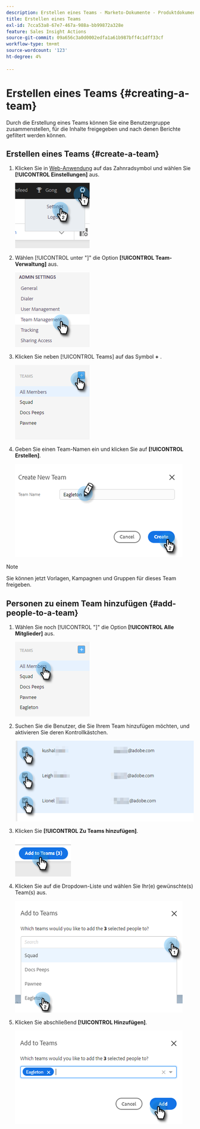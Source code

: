 ```yaml
---
description: Erstellen eines Teams - Marketo-Dokumente - Produktdokumentation
title: Erstellen eines Teams
exl-id: 7cca53a8-67e7-467a-988a-bb99872a328e
feature: Sales Insight Actions
source-git-commit: 09a656c3a0d0002edfa1a61b987bff4c1dff33cf
workflow-type: tm+mt
source-wordcount: '123'
ht-degree: 4%

---
```


# Erstellen eines Teams {#creating-a-team}

Durch die Erstellung eines Teams können Sie eine Benutzergruppe zusammenstellen, für die Inhalte freigegeben und nach denen Berichte gefiltert werden können.

## Erstellen eines Teams {#create-a-team}

1. Klicken Sie in [Web-Anwendung](https://toutapp.com/login) auf das Zahnradsymbol und wählen Sie **[!UICONTROL Einstellungen]** aus.

   ![](assets/creating-a-team-1.png)

1. Wählen [!UICONTROL  unter &quot;]&quot; die Option **[!UICONTROL Team-Verwaltung]** aus.

   ![](assets/creating-a-team-2.png)

1. Klicken Sie neben [!UICONTROL Teams] auf das Symbol **+** .

   ![](assets/creating-a-team-3.png)

1. Geben Sie einen Team-Namen ein und klicken Sie auf **[!UICONTROL Erstellen]**.

   ![](assets/creating-a-team-4.png)

>[!NOTE]
>
>Sie können jetzt Vorlagen, Kampagnen und Gruppen für dieses Team freigeben.

## Personen zu einem Team hinzufügen {#add-people-to-a-team}

1. Wählen Sie noch [!UICONTROL  &quot;]&quot; die Option **[!UICONTROL Alle Mitglieder]** aus.

   ![](assets/creating-a-team-5.png)

1. Suchen Sie die Benutzer, die Sie Ihrem Team hinzufügen möchten, und aktivieren Sie deren Kontrollkästchen.

   ![](assets/creating-a-team-6.png)

1. Klicken Sie **[!UICONTROL Zu Teams hinzufügen]**.

   ![](assets/creating-a-team-7.png)

1. Klicken Sie auf die Dropdown-Liste und wählen Sie Ihr(e) gewünschte(s) Team(s) aus.

   ![](assets/creating-a-team-8.png)

1. Klicken Sie abschließend **[!UICONTROL Hinzufügen]**.

   ![](assets/creating-a-team-9.png)
